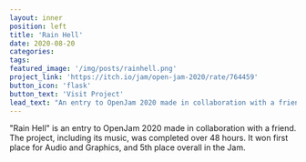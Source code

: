 ```yaml
---
layout: inner
position: left
title: 'Rain Hell'
date: 2020-08-20 
categories: 
tags: 
featured_image: '/img/posts/rainhell.png'
project_link: 'https://itch.io/jam/open-jam-2020/rate/764459'
button_icon: 'flask'
button_text: 'Visit Project'
lead_text: "An entry to OpenJam 2020 made in collaboration with a friend. The project, including its music, was completed over 48 hours."
---
```

"Rain Hell" is an entry to OpenJam 2020 made in collaboration with a friend. 
The project, including its music, was completed over 48 hours. It won first place for Audio and Graphics, and 5th place overall in the Jam.